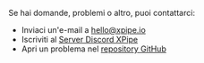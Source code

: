 Se hai domande, problemi o altro, puoi contattarci:

- Inviaci un'e-mail a [hello@xpipe.io](mailto://hello@xpipe.io)
- Iscriviti al [Server Discord XPipe](https://discord.gg/8y89vS8cRb)
- Apri un problema nel [repository GitHub](https://github.com/xpipe-io/xpipe)